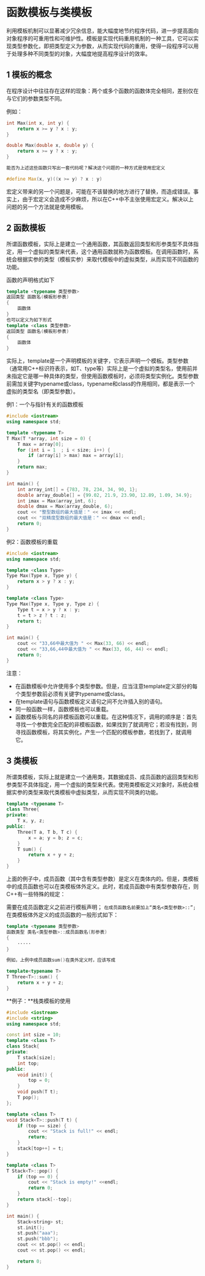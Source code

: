 # 函数模板与类模板
利用模板机制可以显著减少冗余信息，能大幅度地节约程序代码，进一步提高面向对象程序的可重用性和可维护性。模板是实现代码重用机制的一种工具，它可以实现类型参数化，即把类型定义为参数，从而实现代码的重用，使得一段程序可以用于处理多种不同类型的对象，大幅度地提高程序设计的效率。



## 1 模板的概念
在程序设计中往往存在这样的现象：两个或多个函数的函数体完全相同，差别仅在与它们的参数类型不同。

例如：
```c++
int Max(int x, int y) {
    return x >= y ? x : y;
}

double Max(double x, double y) {
    return x >= y ? x : y;
}

能否为上述这些函数只写出一套代码呢？解决这个问题的一种方式是使用宏定义

#define Max(x, y)((x >= y) ? x : y)
```

宏定义带来的另一个问题是，可能在不该替换的地方进行了替换，而造成错误。事实上，由于宏定义会造成不少麻烦，所以在C++中不主张使用宏定义。解决以上问题的另一个方法就是使用模板。

## 2 函数模板
所谓函数模板，实际上是建立一个通用函数，其函数返回类型和形参类型不具体指定，用一个虚拟的类型来代表，这个通用函数就称为函数模板。在调用函数时，系统会根据实参的类型（模板实参）来取代模板中的虚拟类型，从而实现不同函数的功能。

函数的声明格式如下
```c++
template <typename 类型参数>
返回类型 函数名(模板形参表)
{
    函数体
}
也可以定义为如下形式
template <class 类型参数>
返回类型 函数名(模板形参表)
{
    函数体
}
```
实际上，template是一个声明模板的关键字，它表示声明一个模板。类型参数（通常用C++标识符表示，如T、type等）实际上是一个虚拟的类型名，使用前并未指定它是哪一种具体的类型，但使用函数模板时，必须将类型实例化。类型参数前需加关键字typename或class，typename和class的作用相同，都是表示一个虚拟的类型名（即类型参数）。

例1：一个与指针有关的函数模板
```c++
#include <iostream>
using namespace std;

template <typename T>
T Max(T *array, int size = 0) {
	T max = array[0];
	for (int i = 1	; i < size; i++) {
		if (array[i] > max) max = array[i];
	}
	return max;
}

int main() {
	int array_int[] = {783, 78, 234, 34, 90, 1};
	double array_double[] = {99.02, 21.9, 23.90, 12.89, 1.09, 34.9};
	int imax = Max(array_int, 6);
	double dmax = Max(array_double, 6);
	cout << "整型数组的最大值是：" << imax << endl;
	cout << "双精度型数组的最大值是：" << dmax << endl;
	return 0;
}
```
例2：函数模板的重载
```c++
#include <iostream>
using namespace std;

template <class Type>
Type Max(Type x, Type y) {
	return x > y ? x : y;
}

template <class Type>
Type Max(Type x, Type y, Type z) {
	Type t = x > y ? x : y;
	t = t > z ? t : z;
	return t;
}

int main() {
	cout << "33,66中最大值为 " << Max(33, 66) << endl;
	cout << "33,66,44中最大值为 " << Max(33, 66, 44) << endl;
	return 0;
}
```
注意：

- 在函数模板中允许使用多个类型参数。但是，应当注意template定义部分的每个类型参数前必须有关键字typename或class。
- 在template语句与函数模板定义语句之间不允许插入别的语句。
- 同一般函数一样，函数模板也可以重载。
- 函数模板与同名的非模板函数可以重载。在这种情况下，调用的顺序是：首先寻找一个参数完全匹配的非模板函数，如果找到了就调用它；若没有找到，则寻找函数模板，将其实例化，产生一个匹配的模板参数，若找到了，就调用它。


## 3 类模板
所谓类模板，实际上就是建立一个通用类，其数据成员、成员函数的返回类型和形参类型不具体指定，用一个虚拟的类型来代表。使用类模板定义对象时，系统会根据实参的类型来取代类模板中虚拟类型，从而实现不同类的功能。
```c++
template <typename T>
class Three{
private:
    T x, y, z;
public:
    Three(T a, T b, T c) {
        x = a; y = b; z = c;
    }
    T sum() {
        return x + y + z;
    }
}
```
上面的例子中，成员函数（其中含有类型参数）是定义在类体内的。但是，类模板中的成员函数也可以在类模板体外定义。此时，若成员函数中有类型参数存在，则C++有一些特殊的规定：

需要在成员函数定义之前进行模板声明；
`在成员函数名前要加上“类名<类型参数>::”;`
在类模板体外定义的成员函数的一般形式如下：
```c++
template <typename 类型参数>
函数类型 类名<类型参数>::成员函数名(形参表)
{
    ·····
}

例如，上例中成员函数sum()在类外定义时，应该写成

template<typename T>
T Three<T>::sum() {
    return x + y + z;
}

```
**例子：**栈类模板的使用
```c++
#include <iostream>
#include <string>
using namespace std;

const int size = 10;
template <class T>
class Stack{
private:
	T stack[size];
	int top;
public:
	void init() {
		top = 0;
	}
	void push(T t);
	T pop();
};

template <class T>
void Stack<T>::push(T t) {
	if (top == size) {
		cout << "Stack is full!" << endl;
		return;
	}
	stack[top++] = t;
}

template <class T>
T Stack<T>::pop() {
	if (top == 0) {
		cout << "Stack is empty!" <<endl;
		return 0;
	}
	return stack[--top];
}

int main() {
	Stack<string> st;
	st.init();
	st.push("aaa");
	st.push("bbb");
	cout << st.pop() << endl;
	cout << st.pop() << endl;

	return 0;
}
```
